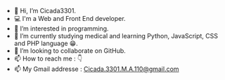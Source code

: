 - 👋 Hi, I’m Cicada3301.
- 💻 I'm a Web and Front End developer.
- 👀 I’m interested in programming.
- 🌱 I’m currently studying medical and learning Python, JavaScript, CSS and PHP language 😁.
- 💞️ I’m looking to collaborate on GitHub.
- 📫 How to reach me : 👇 
- 📫 My Gmail addresse : Cicada.3301.M.A.110@gmail.com

<!---
Cicada3301110/Cicada3301110 is a ✨ special ✨ repository because its `README.md` (this file) appears on your GitHub profile.
You can click the Preview link to take a look at your changes.
--->
